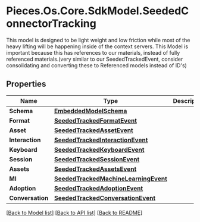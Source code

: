 # Pieces.Os.Core.SdkModel.SeededConnectorTracking
This model is designed to be light weight and low friction while most of the heavy lifting will be happening inside of the context servers.  This Model is important because this has references to our materials, instead of fully referenced materials.(very similar to our SeededTrackedEvent, consider consolidating and converting these to Referenced models instead of ID's)

## Properties

Name | Type | Description | Notes
------------ | ------------- | ------------- | -------------
**Schema** | [**EmbeddedModelSchema**](EmbeddedModelSchema.md) |  | [optional] 
**Format** | [**SeededTrackedFormatEvent**](SeededTrackedFormatEvent.md) |  | [optional] 
**Asset** | [**SeededTrackedAssetEvent**](SeededTrackedAssetEvent.md) |  | [optional] 
**Interaction** | [**SeededTrackedInteractionEvent**](SeededTrackedInteractionEvent.md) |  | [optional] 
**Keyboard** | [**SeededTrackedKeyboardEvent**](SeededTrackedKeyboardEvent.md) |  | [optional] 
**Session** | [**SeededTrackedSessionEvent**](SeededTrackedSessionEvent.md) |  | [optional] 
**Assets** | [**SeededTrackedAssetsEvent**](SeededTrackedAssetsEvent.md) |  | [optional] 
**Ml** | [**SeededTrackedMachineLearningEvent**](SeededTrackedMachineLearningEvent.md) |  | [optional] 
**Adoption** | [**SeededTrackedAdoptionEvent**](SeededTrackedAdoptionEvent.md) |  | [optional] 
**Conversation** | [**SeededTrackedConversationEvent**](SeededTrackedConversationEvent.md) |  | [optional] 

[[Back to Model list]](../README.md#documentation-for-models) [[Back to API list]](../README.md#documentation-for-api-endpoints) [[Back to README]](../README.md)

